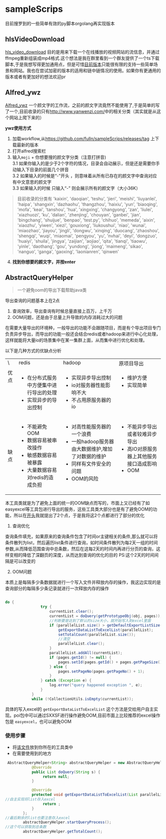 # sampleScrips
目前搜罗到的一些简单有效的py脚本orgolang再实现版本

## hlsVideoDownload

[hls_video_download](./hls) 目的是用来下载一个在线播放的视频网站的流信息，并通过ffmpeg重新组装成mp4格式.这个想法是我在群里看到一个群友提供了一个ts下载脚本,于是我想写得更加通用点，但是可惜[目前版本](./hls/ts_download_v5.py)只能很有限的支持一些简单场景和网站。我也在尝试加密的版本的适用和链中链情况的使用。如果你有更通用的版本或者有更加好的想法欢迎pr

## Alfred_ywz

[Alfred_ywz](./Alfred_ywz)  一个颜文字的工作流，之前的颜文字流竟然不能使用了,于是简单的写了一个,目前收录的只有<a>http://www.yanwenzi.com/</a>中的相关分类（其实就是从这个网站上爬下来的）

**ywz使用方式**

1. 加载workflow,从<a>https://github.com/fulln/sampleScrips/releases/tag</a> 上下载最新的版本
2. 打开alfred搜索栏
3. 输入`moji` + 你想要搜的颜文字分类（注意打拼音)</br>
  3.1 如果你输入的是少于2个字符的情况，目录会自动展示，但是还是需要你手动输入下目录的前面几个拼音</br>
  3.2 如果输入的时候是“-”开头 ，则意味着从所有已存在的颜文字中查询对应有中文意思的颜文字</br>
  3.3 如果输入的时候 只输入“-” 则会展示所有的颜文字（大小36K）</br>

> 目前收录的分类有
> 'kaixin', 'daoqian', 'teshu', 'jieri', 'meishi', 'liuyanlei', 'haipa', 'shangxin', 'dazhaohu', 'thangzhou', 'haixiu', 'yun', 'biaoqing', 'mofa', 'keai', 'tanshou', 'hua', 'xingxing', 'changyong', 'zan', 'liulei', 'xiazhuozi', 'ku', 'dalian', 'zhenjing', 'chouyan', 'ganbei', 'jian', 'bingchang', 'shuijue', 'benpao', 'test.py', 'chihuo', 'memeda', 'aixin', 'xiaozhu', 'yiwen', 'xiezi', 'gouxiong', 'liukoushui', 'niao', 'wunai', 'miaozhao', 'jiayou', 'jingli', 'dongwu', 'xinqing', 'duocang', 'zhaoshou', 'shengqi', 'wuqi', 'miaomai', 'pengyou', 'yu', 'nvhai', 'deyi', 'dongzuo', 'huaiyi', 'shuila', 'jingya', 'zaijian', 'aojiao', 'qita', 'tianqi', 'tiaowu', 'yinle', 'daothang', 'gou', 'yundong', 'jiong', 'maimeng', 'sikao', 'nanguo', 'ganga', 'gaoxing', 'laonianren', 'qinwen'


4. **找到你想要的颜文字，并按enter**  

## AbstractQueryHelper

> 一个避免oom的导出下载帮助java类

导出查询的问题基本上在2点

1. 查询效率，导出查询有时候总量直接上百万，上千万
2. OOM问题，还是由于总量上升导致的内存消耗过大的问题

在需要大量导出的环境种，一般导出的功能不会跟随项目，而是有个导出项目专门负责异步导出，而导出的功能一般还会结合redis或者hadoop来进行中心化处理，
这样就能将大量io的场景集中在某一集群上面，从而集中进行优化和处理。

以下是几种方式的优缺点分析

<table aline='center'>
<tr>
<td  valign="top">\</td>
<td  valign="top">redis</td>
<td  valign="top">hadoop</td>
<td  valign="top">原项目导出</td>
</tr>
<tr>
<td  valign="top">优点</td><td  valign="top">
	
* 在分布式服务中方便集中进行导出的处理
* 实现异步的导出控制

</td>
<td  valign="top">
	
* 实现异步导出控制
* io对服务器性能影响不大
* 不占用原服务器的io

</td>
<td  valign="top">
	
* 维护方便
* 实现简单

</td>
</tr>
<tr>
<td>缺点</td>
<td  valign="top">
	
* 不能避免OOM
* 数据容易被串改操作
* 敏感数据容易被暴露
* 大量数据容易对redis的造成负担

</td>
<td  valign="top">
	
* 对高性能服务器的一个浪费
* 一般hadoop服务器由大数据维护,增加了对数据的维护
* 同样有文件安全的问题
* OOM的风险

</td>
<td  valign="top">
	
* 不能异步导出或者较难异步导出
* 高IO对原服务器上其他服务接口造成影响
* OOM

</td>
</tr>
</table>

本工具类就是为了避免上面的统一的OOM缺点而写的，市面上又已经有了如easyexcel等工具包进行导出的服务，这些工具类大部分也是有了避免OOM的功能，所以在[开头](#AbstractQueryHelper)我就提出了2个点，于是我将这2个点都进行了部分的优化

1. 查询优化

查询条件填充，如果原来的查询条件包含了时间or主键相关的条件,那么就可以将条件散列为list，然后遍历list条件进行查询，如时间条件散列为每2天一组的时间参数,从而降低范围查询中总条数，然后在这每2天的时间内再进行分页的查询，这样变相的降低了深翻页的深度，从而达到查询的优化的目的 PS:这个2天的时间间隔是可以改变的

2. OOM问题

本质上是每隔多少条数据就进行一个写入文件并释放内存的操作，我这边实现的是查询部分的每隔多少条记录就进行一次释放内存的操作
```java

do {
				try {
					currentList.clear();
					currentList = doQuery(getPrototypeObj(obj, pages));
					//判断要是达到了默认的size大小，就开始写入到excel里面
					if (parallelList.size() > getDefaultExportListSize()) {
						getExportDataListToExcelList(parallelList);
						setTotalCount(parallelList.size());
						//清空
						parallelList.clear();
					}
					parallelList.addAll(currentList);
					if (pages.getId() != null) {
						pages.setId(pages.getId() + pages.getPageSize());
					} else {
						pages.setPageNo(pages.getPageNo() + 1);
					}
				} catch (Exception e) {
					log.error("query happened exception ", e);
				}
			}
			while (!CollectionUtils.isEmpty(currentList));

```

具体的写入excel的 `getExportDataListToExcelList` 这个方法是交给用户自主实现。poi包中可以通过SXXSF进行操作避免OOM,目前市面上比较推荐的excel操作包是 `easyexcel`，也可以避免OOM

### 使用步骤

- 将[该文件](./AbstractQueryHelper/AbstractQueryHelper.java)放到你所在的工具类中
- 在需要使用到的地方

```java
 AbstractQueryHelper<String> abstractQueryHelper = new AbstractQueryHelper<String>() {
            @Override
            public List doQuery(String s) {
                 return null;
            }

            @Override
            protected void getExportDataListToExcelList(List parallelList) {
//自主实现将list存入excel
                 return ;
            }
        };
//最后剩余的list也要注意存入excel
        abstractQueryHelper.startQueryProcess();
//这个可以获取到总条数
        abstractQueryHelper.getTotalCount();
```






